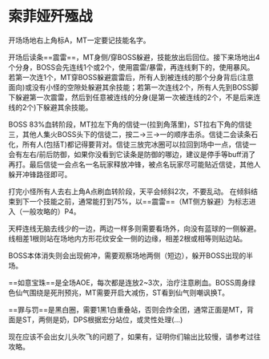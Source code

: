 # 索菲娅歼殛战

开场场地右上角标A，<Role name="tank" />MT一定要记技能名字。

开场后读条==震雷==，MT身侧/穿BOSS躲避，技能放出后回位。接下来场地出4个分身，BOSS会先连线1个或2个，使用震雷/暴雷，再连线剩下的，使用暴风。若第一次连1个，<Role name="tank" />MT穿BOSS躲避震雷后，<Role name="tank" /><Role name="healer" /><Role name="dps" />所有人到被连线的那个分身背后(注意面向)或没有小怪的空隙处躲避其余技能；若第一次连线2个，<Role name="tank" /><Role name="healer" /><Role name="dps" />所有人先到BOSS脚下躲避第一次震雷，然后到任意被连线的分身(是第一次被连线的2个，不是后来连线的2个)下躲避其余技能。

BOSS 83%血转阶段，<Role name="tank" />MT拉左下角的信徒一(拉到角落里)，<Role name="tank" />ST拉右下角的信徒三，<Role name="healer" /><Role name="dps" />其他人集火BOSS头下的信徒二，按二→三→一的顺序击杀。信徒二会读条石化，所有人(包括T)都记得要背对。信徒三放完冰圈可以拉回到场中一点，信徒一会有左右/前后防御，如果你没看到它读条是防御的哪边，建议是停手等buff消了再打。最后信徒一会点名一名玩家释放冲锋，被点名玩家尽可能贴近信徒，其他人躲开冲锋路径即可。

打完小怪<Role name="tank" /><Role name="healer" /><Role name="dps" />所有人去右上角A点刷血转阶段，天平会倾斜2次，不要乱动。
在倾斜结束到下一个技能之前，通常能打到75%，以==震雷==（MT侧方躲避）为标志进入（一般攻略的）P4。

天枰连线无脑去线少的一边，两边一样多则需要看场外，向没有蓝球的一侧躲避。线相差1根则站在场地内方形花纹安全一侧的边缘，相差2根或相等则贴边站。

BOSS本体消失则会出现俯冲，需要观察场地两侧（短边），躲开BOSS出现的半场。

==如意宝珠==是全场AOE，每次都是连放2~3次，<Role name="healer" />治疗注意刷血。BOSS周身绿色仙气围绕是死刑预兆，<Role name="tank" />MT需要开启大减伤，<Role name="tank" />ST看到仙气则嘲讽换T。

==罪与罚==是黑白圈，需要1黑1白重叠站，否则会炸全团，通常正面是MT，背面是ST，两侧是奶，DPS根据宏分站位，或灵性处理(…)

现在应该不会出女儿头吹飞的问题了，如果有，证明你们输出比较慢，请参考过往攻略。
